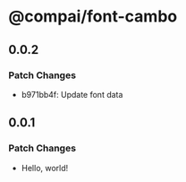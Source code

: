 # @compai/font-cambo

## 0.0.2

### Patch Changes

- b971bb4f: Update font data

## 0.0.1

### Patch Changes

- Hello, world!
